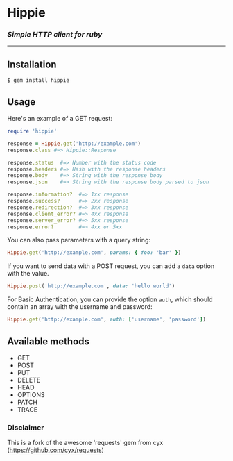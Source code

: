 # Hippie
### _Simple HTTP client for ruby_
---

## Installation

    $ gem install hippie

## Usage
Here's an example of a GET request:

```ruby
require 'hippie'

response = Hippie.get('http://example.com')
response.class #=> Hippie::Response

response.status  #=> Number with the status code
response.headers #=> Hash with the response headers
response.body    #=> String with the response body
response.json    #=> String with the response body parsed to json

response.information?  #=> 1xx response
response.success?      #=> 2xx response
response.redirection?  #=> 3xx response
response.client_error? #=> 4xx response
response.server_error? #=> 5xx response
response.error?        #=> 4xx or 5xx
```

You can also pass parameters with a query string:

```ruby
Hippie.get('http://example.com', params: { foo: 'bar' })
```

If you want to send data with a POST request, you can add a `data` option with the value.

```ruby
Hippie.post('http://example.com', data: 'hello world')
```

For Basic Authentication, you can provide the option `auth`, which
should contain an array with the username and password:

```ruby
Hippie.get('http://example.com', auth: ['username', 'password'])
```

## Available methods
- GET
- POST
- PUT
- DELETE
- HEAD
- OPTIONS
- PATCH
- TRACE

### Disclaimer
This is a fork of the awesome 'requests' gem from cyx (https://github.com/cyx/requests)
